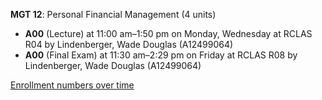 **MGT 12**: Personal Financial Management (4 units)

- **A00** (Lecture) at 11:00 am–1:50 pm on Monday, Wednesday at RCLAS R04 by Lindenberger, Wade Douglas (A12499064)
- **A00** (Final Exam) at 11:30 am–2:29 pm on Friday at RCLAS R08 by Lindenberger, Wade Douglas (A12499064)

[Enrollment numbers over time](./MGT12.tsv)
